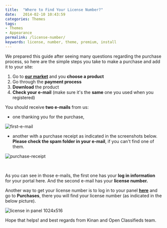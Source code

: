 ```yaml
---
title:  "Where to Find Your License Number?"
date:   2014-02-10 10:43:59
categories: Themes
tags: 
- Themes
- Appearance
permalink: /license-number/
keywords: license, number, theme, premium, install
---
```

We prepared this guide after seeing many questions regarding the purchase process, so here are the simple steps you take to make a purchase and add it to your site:

1. Go to **[our market](http://open-classifieds.com/market/)** and you **choose a product** 
2. Go through the **payment process** 
3. **Download** the product 
4. **Check your e-mail** (make sure it's the **same** one you used when you registered)

You should receive **two e-mails** from us:

* one thanking you for the purchase,
  
![first-e-mail](//open-classifieds.com/wp-content/uploads/2014/02/first-e-mail.png) 

* another with a purchase receipt as indicated in the screenshots below. **Please check the spam folder in your e-mail**, if you can't find one of them.
  
![purchase-receipt](//open-classifieds.com/wp-content/uploads/2014/02/purchase-receipt1.png)

<br>

As you can see in those e-mails, the first one has your **log in information** for your portal here. And the second e-mail has your **license number.**

Another way to get your license number is to log in to your panel **[here](https://selfhosted.yclas.com/oc-panel/auth/login)** and go to **Purchases**, there you will find your license number (as indicated in the below picture).

![license in panel 1024x516](//open-classifieds.com/wp-content/uploads/2014/02/license-in-panel-1024x516.png)


Hope that helps! and best regards from Kinan and Open Classifieds team.


